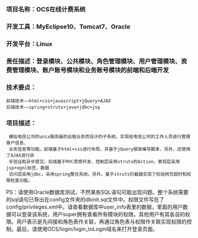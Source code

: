 ###   项目名称：OCS在线计费系统
###   开发工具：MyEclipse10、Tomcat7、Oracle
###   开发平台：Linux
###   责任描述：登录模块、公共模块、角色管理模块、用户管理模块、资费管理模块、账户账号模块和业务账号模块的前端和后端开发
###   技术要点：
    前端技术——html+css+javascript+jQuery+AJAX
    后端技术——spring+struts+java+jdbc+jsp
###   项目描述：
     模拟电信公司的unix服务器的出租业务而设计的子系统，实现给电信公司的工作人员进行管理客户信息、
     业务信息等功能。前端基于html+css进行布局，并基于jQuery框架编写脚本，另外，还使用了AJAX进行异
     步验证和异步提交。后端基于MVC思想开发，控制层采用struts的Action，表现层采用jsp+ognl标签，数据
     访问层采用jdbc，采用spring整合系统。另外，基于struts拦截器实现了检验网页超时和权限检查功能。
    
PS：请使用Oracle数据库测试，不然某些SQL语句可能出现问题。整个系统需要的sql语句已导出在config文件夹的dbinit.sql文件中。权限文件写在了config/privileges.xml中。请查看数据库中user_info表里的数据，里面的用户数据可以登录该系统，用户super拥有查看所有模块的权限。其他用户有其各自的权限。用户表示是先间接和角色表作关联，再通过角色表与权限作关联实现权限的控制。最后，请使用OCS/login/login_toLogin域名来打开登录页面。
